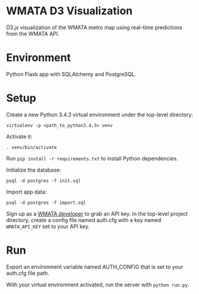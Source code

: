 WMATA D3 Visualization
======================

D3.js visualization of the WMATA metro map using real-time predictions from the WMATA API.

Environment
===========

Python Flask app with SQLAlchemy and PostgreSQL.

Setup
=====

Create a new Python 3.4.3 virtual environment under the top-level directory:

`virtualenv -p <path_to_python3.4.3> venv`

Activate it:

`. venv/bin/activate`

Run `pip install -r requirements.txt` to install Python dependencies.

Initialize the database:

`psql -d postgres -f init.sql`

Import app data:

`psql -d postgres -f import.sql`

Sign up as a [WMATA developer](https://developer.wmata.com/) to grab an API key. In the top-level project directory, create a config file named auth.cfg with a key named `WMATA_API_KEY` set to your API key.

Run
===

Export an environment variable named AUTH_CONFIG that is set to your auth.cfg file path.

With your virtual environment activated, run the server with `python run.py`.
